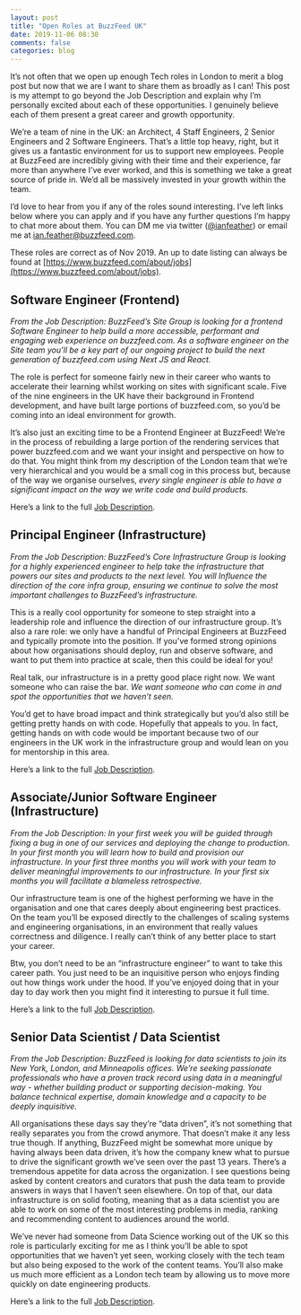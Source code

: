 ```yaml
---
layout: post
title: "Open Roles at BuzzFeed UK"
date: 2019-11-06 08:30
comments: false
categories: blog
---
```


It’s not often that we open up enough Tech roles in London to merit a blog post but now that we are I want to share them as broadly as I can! This post is my attempt to go beyond the Job Description and explain why I’m personally excited about each of these opportunities. I genuinely believe each of them present a great career and growth opportunity.

We’re a team of nine in the UK: an Architect, 4 Staff Engineers, 2 Senior Engineers and 2 Software Engineers. That’s a little top heavy, right, but it gives us a fantastic environment for us to support new employees. People at BuzzFeed are incredibly giving with their time and their experience, far more than anywhere I’ve ever worked, and this is something we take a great source of pride in. We’d all be massively invested in your growth within the team.

I’d love to hear from you if any of the roles sound interesting. I’ve left links below where you can apply and if you have any further questions I’m happy to chat more about them. You can DM me via twitter ([@ianfeather](https://twitter.com/ianfeather)) or email me at ian.feather@buzzfeed.com.

These roles are correct as of Nov 2019. An up to date listing can always be found at [https://www.buzzfeed.com/about/jobs](https://www.buzzfeed.com/about/jobs).

## Software Engineer (Frontend)

_*From the Job Description:* BuzzFeed’s Site Group is looking for a frontend Software Engineer to help build a more accessible, performant and engaging web experience on buzzfeed.com. As a software engineer on the Site team you’ll be a key part of our ongoing project to build the next generation of buzzfeed.com using Next JS and React._

The role is perfect for someone fairly new in their career who wants to accelerate their learning whilst working on sites with significant scale. Five of the nine engineers in the UK have their background in Frontend development, and have built large portions of buzzfeed.com, so you’d be coming into an ideal environment for growth.

It’s also just an exciting time to be a Frontend Engineer at BuzzFeed! We’re in the process of rebuilding a large portion of the rendering services that power buzzfeed.com and we want your insight and perspective on how to do that. You might think from my description of the London team that we’re very hierarchical and you would be a small cog in this process but, because of the way we organise ourselves, *every single engineer is able to have a significant impact on the way we write code and build products*.

Here’s a link to the full [Job Description](https://boards.greenhouse.io/buzzfeed/jobs/1883859?gh_jid=1883859).


## Principal Engineer (Infrastructure)
_*From the Job Description*: BuzzFeed’s Core Infrastructure Group is looking for a highly experienced engineer to help take the infrastructure that powers our sites and products to the next level. You will Influence the direction of the core infra group, ensuring we continue to solve the most important challenges to BuzzFeed’s infrastructure._

This is a really cool opportunity for someone to step straight into a leadership role and influence the direction of our infrastructure group. It’s also a rare role: we only have a handful of Principal Engineers at BuzzFeed and typically promote into the position. If you’ve formed strong opinions about how organisations should deploy, run and observe software, and want to put them into practice at scale, then this could be ideal for you!

Real talk, our infrastructure is in a pretty good place right now. We want someone who can raise the bar. *We want someone who can come in and spot the opportunities that we haven’t seen.*

You’d get to have broad impact and think strategically but you’d also still be getting pretty hands on with code. Hopefully that appeals to you. In fact, getting hands on with code would be important because two of our engineers in the UK work in the infrastructure group and would lean on you for mentorship in this area.

Here’s a link to the full [Job Description](https://boards.greenhouse.io/buzzfeed/jobs/1895087?gh_jid=1895087).

## Associate/Junior Software Engineer (Infrastructure)

_*From the Job Description:* In your first week you will be guided through fixing a bug in one of our services and deploying the change to production. In your first month you will learn how to build and provision our infrastructure. In your first three months you will work with your team to deliver meaningful improvements to our infrastructure. In your first six months you will facilitate a blameless retrospective._

Our infrastructure team is one of the highest performing we have in the organisation and one that cares deeply about engineering best practices. On the team you’ll be exposed directly to the challenges of scaling systems and engineering organisations, in an environment that really values correctness and diligence. I really can’t think of any better place to start your career.

Btw, you don’t need to be an “infrastructure engineer” to want to take this career path. You just need to be an inquisitive person who enjoys finding out how things work under the hood. If you’ve enjoyed doing that in your day to day work then you might find it interesting to pursue it full time.

Here’s a link to the full [Job Description](https://boards.greenhouse.io/buzzfeed/jobs/1901777?gh_jid=1901777).

## Senior Data Scientist / Data Scientist
_*From the Job Description:* BuzzFeed is looking for data scientists to join its New York, London, and Minneapolis offices. We’re seeking passionate professionals who have a proven track record using data in a meaningful way - whether building product or supporting decision-making. You balance technical expertise, domain knowledge and a capacity to be deeply inquisitive._

All organisations these days say they’re “data driven”, it’s not something that really separates you from the crowd anymore. That doesn’t make it any less true though. If anything, BuzzFeed might be somewhat more unique by having always been data driven, it’s how the company knew what to pursue to drive the significant growth we’ve seen over the past 13 years. There’s a tremendous appetite for data across the organization. I see questions being asked by content creators and curators that push the data team to provide answers in ways that I haven’t seen elsewhere. On top of that, our data infrastructure is on solid footing, meaning that as a data scientist you are able to work on some of the most interesting problems in media, ranking and recommending content to audiences around the world.

We’ve never had someone from Data Science working out of the UK so this role is particularly exciting for me as I think you’ll be able to spot opportunities that we haven’t yet seen, working closely with the tech team but also being exposed to the work of the content teams. You’ll also make us much more efficient as a London tech team by allowing us to move more quickly on date engineering products.

Here’s a link to the full [Job Description](https://boards.greenhouse.io/buzzfeed/jobs/1870855?gh_jid=1870855).
